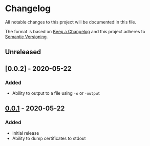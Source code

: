 # Changelog
All notable changes to this project will be documented in this file.

The format is based on [Keep a Changelog](http://keepachangelog.com/en/1.0.0/)
and this project adheres to [Semantic Versioning](http://semver.org/spec/v2.0.0.html).

## Unreleased

## [0.0.2] - 2020-05-22

### Added
- Ability to output to a file using `-o` or `-output`

## [0.0.1] - 2020-05-22

### Added
- Initial release
- Ability to dump certificates to stdout

[Unreleased]: https://github.com/sgnn7/crtool/compare/v0.0.1...HEAD
[0.0.1]: https://github.com/sgnn7/crtool/releases/tag/v0.0.1
